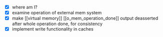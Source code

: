 - [x] where am I?
- [x] examine operation of external mem system
- [x] make [[virtual memory]] [[o_mem_operation_done]] output deasserted after whole operation done, for consistency
- [x] implement write functionality in caches